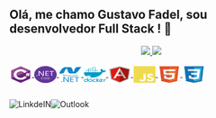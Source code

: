 ## Olá, me chamo Gustavo Fadel, sou desenvolvedor Full Stack ! 👋

<div align="center">
  <a href="https://github.com/GustavoFade">
  <img height="180em" src="https://github-readme-stats.vercel.app/api?username=GustavoFade&show_icons=true&theme=dark&include_all_commits=true&count_private=true"/>
  <img height="180em" src="https://github-readme-stats.vercel.app/api/top-langs/?username=GustavoFade&layout=compact&langs_count=7&theme=dark"/>
</div>
<div style="display: inline_block"><br>
  <img align="center" alt="Gustavo-Csharp" height="30" width="40" src="https://raw.githubusercontent.com/devicons/devicon/master/icons/csharp/csharp-original.svg">
  <img align="center" alt="Gustavo-DotNetCore" height="30" width="40" src="https://github.com/devicons/devicon/blob/v2.15.1/icons/dotnetcore/dotnetcore-original.svg">
  <img align="center" alt="Gustavo-DotNet" height="30" width="40" src="https://github.com/devicons/devicon/blob/v2.15.1/icons/dot-net/dot-net-plain-wordmark.svg">
  <img align="center" alt="Gustavo-Docker" height="30" width="40" src="https://github.com/devicons/devicon/blob/v2.15.1/icons/docker/docker-plain-wordmark.svg">
  <img align="center" alt="Gustavo-Angular" height="30" width="40" src="https://github.com/devicons/devicon/blob/v2.15.1/icons/angularjs/angularjs-original.svg">
  <img align="center" alt="Gustavo-Js" height="30" width="40" src="https://raw.githubusercontent.com/devicons/devicon/master/icons/javascript/javascript-plain.svg">
  <img align="center" alt="Gustavo-HTML" height="30" width="40" src="https://raw.githubusercontent.com/devicons/devicon/master/icons/html5/html5-original.svg">
  <img align="center" alt="Gustavo-CSS" height="30" width="40" src="https://raw.githubusercontent.com/devicons/devicon/master/icons/css3/css3-original.svg">
</div>
  
  ##
 
<div> 
  <a href="https://www.linkedin.com/in/gustavo-fadel-91b05b202" target="_blank"><img align="left" alt="LinkdeIN"            src="https://img.shields.io/badge/LinkedIn-0077B5?style=for-the-badge&logo=linkedin&logoColor=white"/></a> 
  <a href="mailto:gustavo-959694@hotmail.com" target="_blank"><img align="left" alt="Outlook" src="https://img.shields.io/badge/Microsoft_Outlook-0078D4?    style=for-the-badge&logo=microsoft-outlook&logoColor=white"/></a>
</div>
